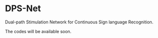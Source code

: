 # DPS-Net
Dual-path Stimulation Network for Continuous Sign language Recognition.

The codes will be available soon.
